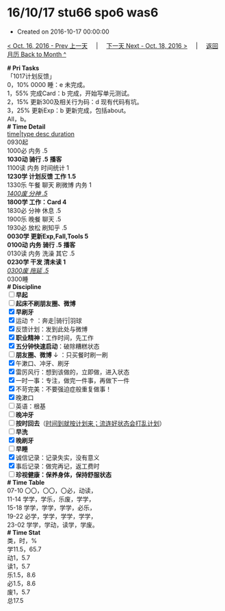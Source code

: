 # 16/10/17 stu66 spo6 was6

- Created on 2016-10-17 00:00:00

[< Oct. 16, 2016 - Prev 上一天](/_archived/lifelogs/2016/10/d16.md) &nbsp; &nbsp; | &nbsp; &nbsp; [下一天 Next - Oct. 18, 2016 >](/_archived/lifelogs/2016/10/d18.md) &nbsp; &nbsp; |  &nbsp; &nbsp; [返回月历 Back to Month ^](/_archived/lifelogs/2016/10/index.md)
<br/><div><b># Pri Tasks</b></div><div>「1017计划反馈」</div><div>0，10% 0000 睡：e 未完成。</div><div>1，55% 完成Card：b 完成，开始写单元测试。</div><div>2，15% 更新300及相关行为码：d 现有代码有坑。</div><div>3，25% 更新Exp：b 更新完成，包括about。</div><div>All，b。</div><div><b># Time Detail</b></div><div><u>time|type desc duration</u></div><div>0930起</div><div>1000必 内务 .5</div><div><b>1030动 骑行 .5</b> <b>播客</b></div><div>1100读 内务 时间统计 1</div><div><b>1230学 计划反馈 工作 1.5</b></div><div>1330乐 午餐 聊天 刷微博 内务 1</div><div><u><i>1400废 分神 .5</i></u></div><div><b>1800学 工作：Card 4</b></div><div>1830必 分神 休息 .5</div><div>1900乐 晚餐 聊天 .5</div><div>1930必 放松 刷知乎 .5</div><div><b>0030学 更新Exp,Fall,Tools 5</b></div><div><b>0100动 内务 骑行 .5</b> <b>播客</b></div><div>0130读 内务 洗澡 其它 .5</div><div><b>0230学 干发 清未读 1</b></div><div><u><i>0300废 拖延 .5</i></u></div><div>0300睡</div><div><b># Discipline</b></div><div><b><input type="checkbox"/></b><b>早起</b></div><div><input type="checkbox"/><b>起床不刷</b><b>朋友圈、微博</b></div><div><input checked="true" type="checkbox"/><b>早刷牙</b></div><div><input checked="true" type="checkbox"/>运动 ↑ ：奔走|骑行|羽球</div><div><input checked="true" type="checkbox"/>反馈计划：发到此处与微博</div><div><input checked="true" type="checkbox"/><b>职业精神</b>：工作时间，先工作</div><div><input checked="true" type="checkbox"/><b>五分钟快速启动</b>：破除糟糕状态</div><div><input type="checkbox"/><b>朋友圈、微博</b> ↓ ：只买餐时刷一刷</div><div><input checked="true" type="checkbox"/>午漱口、冲牙、刷牙</div><div><input checked="true" type="checkbox"/>雷厉风行：想到该做的，立即做，进入状态</div><div><input checked="true" type="checkbox"/>一时一事：专注，做完一件事，再做下一件</div><div><input checked="true" type="checkbox"/>不苛完美：不要强迫症般重复做事！</div><div><input checked="true" type="checkbox"/>晚漱口</div><div><input type="checkbox"/>英语：根基</div><div><b><input type="checkbox"/></b><b>晚冲牙</b></div><div><u><input type="checkbox"/></u><b>按时回去</b>（<u>时间到就按计划来；流连好状态会打乱计划</u>）</div><div><input type="checkbox"/><b>早洗</b></div><div><b><input checked="true" type="checkbox"/></b><b>晚刷牙</b></div><div><input type="checkbox"/><b>早睡</b></div><div><input checked="true" type="checkbox"/>诚信记录：记录失实，没有意义</div><div><input checked="true" type="checkbox"/>事后记录：做完再记，返工费时</div><div><b><input type="checkbox"/></b><b>珍视健康：保养身体，保持舒服状态</b></div><div><b># Time Table</b></div><div>07-10 〇〇，〇〇，〇必，动读，</div><div>11-14 学学，学乐，乐废，学学，</div><div>15-18 学学，学学，学学，必乐，</div><div>19-22 必学，学学，学学，学学，</div><div>23-02 学学，学动，读学，学废。</div><div><b># Time Stat</b></div><div>类，时，%</div><div>学11.5，65.7</div><div>动1，5.7</div><div>读1，5.7</div><div>乐1.5，8.6</div><div>必1.5，8.6</div><div>废1，5.7</div><div>总17.5</div>
